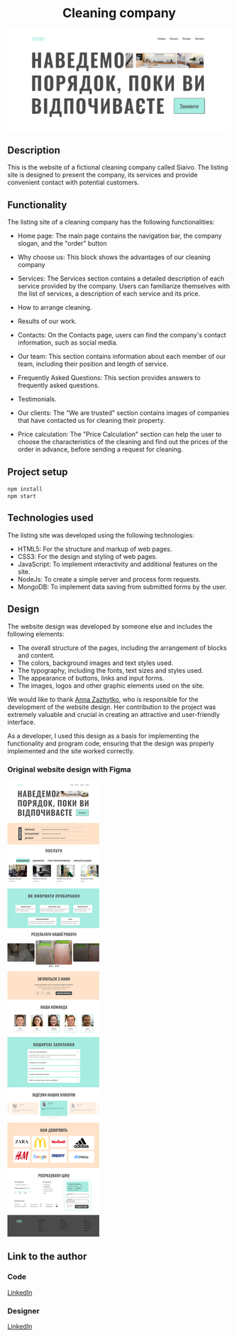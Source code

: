 <h1 align="center">Cleaning company</h1>

![home](/readme_assets/home.png)

## Description
This is the website of a fictional cleaning company called Siaivo. The listing site is designed to present the company, its services and provide convenient contact with potential customers.

## Functionality
The listing site of a cleaning company has the following functionalities:

+ Home page: The main page contains the navigation bar, the company slogan, and the "order" button

+ Why choose us: This block shows the advantages of our cleaning company

+ Services: The Services section contains a detailed description of each service provided by the company. Users can familiarize themselves with the list of services, a description of each service and its price.

+ How to arrange cleaning.

+ Results of our work.

+ Contacts: On the Contacts page, users can find the company's contact information, such as social media.

+ Our team: This section contains information about each member of our team, including their position and length of service.

+ Frequently Asked Questions: This section provides answers to frequently asked questions.

+ Testimonials.

+ Our clients: The "We are trusted" section contains images of companies that have contacted us for cleaning their property.

+ Price calculation: The "Price Calculation" section can help the user to choose the characteristics of the cleaning and find out the prices of the order in advance, before sending a request for cleaning.

## Project setup
```
npm install
npm start
```

## Technologies used
The listing site was developed using the following technologies:

+ HTML5: For the structure and markup of web pages. 
+ CSS3: For the design and styling of web pages. 
+ JavaScript: To implement interactivity and additional features on the site. 
+ NodeJs: To create a simple server and process form requests. 
+ MongoDB: To implement data saving from submitted forms by the user.

## Design
The website design was developed by someone else and includes the following elements:

+ The overall structure of the pages, including the arrangement of blocks and content. 
+ The colors, background images and text styles used. 
+ The typography, including the fonts, text sizes and styles used. 
+ The appearance of buttons, links and input forms. 
+ The images, logos and other graphic elements used on the site.

We would like to thank [Anna Zazhytko](https://www.linkedin.com/in/anna-zazhytko/), who is responsible for the development of the website design. Her contribution to the project was extremely valuable and crucial in creating an attractive and user-friendly interface.

As a developer, I used this design as a basis for implementing the functionality and program code, ensuring that the design was properly implemented and the site worked correctly.

### Original website design with Figma
![](/readme_assets/figma.png)

## Link to the author
### Code
[LinkedIn](https://www.linkedin.com/in/dmytro-chumak/)
### Designer
[LinkedIn](https://www.linkedin.com/in/anna-zazhytko/)
